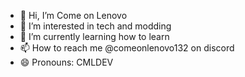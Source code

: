 - 👋 Hi, I’m Come on Lenovo
- 👀 I’m interested in tech and modding
- 🌱 I’m currently learning how to learn
- 📫 How to reach me @comeonlenovo132 on discord
- 😄 Pronouns: CMLDEV
  

<!---
CmlCool/CmlCool is a ✨ special ✨ repository because its `README.md` (this file) appears on your GitHub profile.
You can click the Preview link to take a look at your changes.
--->
